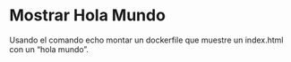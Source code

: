 # Mostrar Hola Mundo

Usando el comando echo montar un dockerfile que muestre un index.html con un “hola mundo”.